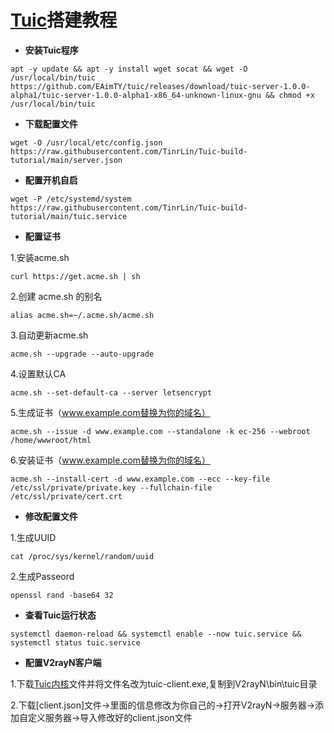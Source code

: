 # [Tuic](https://github.com/EAimTY/tuic)搭建教程
- **安装Tuic程序**
```
apt -y update && apt -y install wget socat && wget -O /usr/local/bin/tuic https://github.com/EAimTY/tuic/releases/download/tuic-server-1.0.0-alpha1/tuic-server-1.0.0-alpha1-x86_64-unknown-linux-gnu && chmod +x /usr/local/bin/tuic
```
- **下载配置文件**
```
wget -O /usr/local/etc/config.json https://raw.githubusercontent.com/TinrLin/Tuic-build-tutorial/main/server.json
```
- **配置开机自启**
```
wget -P /etc/systemd/system https://raw.githubusercontent.com/TinrLin/Tuic-build-tutorial/main/tuic.service
```
- **配置证书**

1.安装acme.sh

```
curl https://get.acme.sh | sh 
```
2.创建 acme.sh 的别名
```
alias acme.sh=~/.acme.sh/acme.sh
```
3.自动更新acme.sh
```
acme.sh --upgrade --auto-upgrade
```
4.设置默认CA
```
acme.sh --set-default-ca --server letsencrypt
```
5.生成证书（www.example.com替换为你的域名）
```
acme.sh --issue -d www.example.com --standalone -k ec-256 --webroot /home/wwwroot/html
```
6.安装证书（www.example.com替换为你的域名）
```
acme.sh --install-cert -d www.example.com --ecc --key-file /etc/ssl/private/private.key --fullchain-file /etc/ssl/private/cert.crt
```
- **修改配置文件**

1.生成UUID
```
cat /proc/sys/kernel/random/uuid
```
2.生成Passeord
```
openssl rand -base64 32
```
- **查看Tuic运行状态**

```
systemctl daemon-reload && systemctl enable --now tuic.service && systemctl status tuic.service
```
- **配置V2rayN客户端**

1.下载[Tuic内核](https://github.com/EAimTY/tuic/releases/download/tuic-client-1.0.0-alpha1/tuic-client-1.0.0-alpha1-x86_64-pc-windows-gnu.exe)文件并将文件名改为tuic-client.exe,复制到V2rayN\bin\tuic目录

2.下载[client.json]文件→里面的信息修改为你自己的→打开V2rayN→服务器→添加自定义服务器→导入修改好的client.json文件
  


